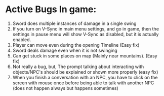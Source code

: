 # Active Bugs In game:

1) Sword does multiple instances of damage in a single swing
2) If you turn on V-Sync in main menu settings, and go in game, then the settings in pause menu will show V-Sync as disabled, but it is actually enabled.
3) Player can move even during the opening Timeline (Easy fix)
4) Sword deals damage even when it is not swinging
5) Can get stuck in some places on map (Mainly near mountains). (Easy fix)
6) Not really a bug, but, The prompt talking about interacting with objects/NPC's should be explained or shown more properly (easy fix)
7) When you finish a conversation with an NPC, you have to click on the screen with mouse once before being able to talk with another NPC (does not happen always but happens sometimes)
